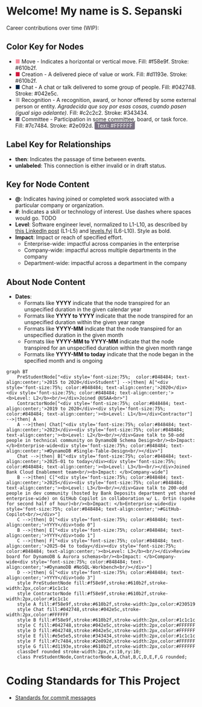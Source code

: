 # Welcome! My name is S. Sepanski

Career contributions over time (WIP):

## Color Key for Nodes

- <span style="color:#f58e9f;">&#9632;</span> Move - Indicates a horizontal or vertical move. Fill: #f58e9f. Stroke: #610b2f.
- <span style="color:#d1193e;">&#9632;</span> Creation - A delivered piece of value or work. Fill: #d1193e. Stroke: #610b2f.
- <span style="color:#042748;">&#9632;</span> Chat - A chat or talk delivered to some group of people. Fill: #042748. Stroke: #042e5c.
- <span style="color:#c2c2c2;">&#9632;</span> Recognition - A recognition, award, or honor offered by some external person or entity. <i>Agradecida que soy por esas cosas, cuando pasen (igual sigo adelante)</i>. Fill: #c2c2c2. Stroke: #343434.
- <span style="color:#7c7484;">&#9632;</span> Committee - Participation in some committee, board, or task force. Fill: #7c7484. Stroke: #2e092d. <span style="color:#FFFFFF; background:#7c7484; padding:2px 6px; border-radius:3px;">Text: #FFFFFF</span>

## Label Key for Relationships

- **then**: Indicates the passage of time between events.
- **unlabeled**: This connection is either invalid or in draft status.

## Key for Node Content

- **@**: Indicates having joined or completed work associated with a particular company or organization.
- **#**: Indicates a skill or technology of interest. Use dashes where spaces would go. TODO
- **Level**: Software engineer level, normalized to L1-L10, as described by [this LinkedIn post](https://www.linkedin.com/pulse/understanding-software-engineer-levels-from-entry-level-senior-pke9c/) (L1-L5) and [levels.fyi](https://www.levels.fyi/blog/swe-level-framework.html) (L6-L10). Style as bold.
- **Impact**: Impact or reach of specified effort.
  - Enterprise-wide: impactful across companies in the enterprise
  - Company-wide: impactful across multiple departments in the company
  - Department-wide: impactful across a department in the company

## About Node Content

- **Dates**:
  - Formats like **YYYY** indicate that the node transpired for an unspecified duration in the given calendar year
  - Formats like **YYYY to YYYY** indicate that the node transpired for an unspecified duration within the given year range
  - Formats like **YYYY-MM** indicate that the node transpired for an unspecified duration in the given month
  - Formats like **YYYY-MM to YYYY-MM** indicate that the node transpired for an unspecified duration within the given month range
  - Formats like **YYYY-MM to today** indicate that the node began in the specified month and is ongoing

```mermaid
graph BT
    PreStudentNode["<div style='font-size:75%;  color:#848484; text-align:center;'>2015 to 2020</div>Student"] -->|then| A["<div style='font-size:75%; color:#848484; text-align:center;'>2020</div><div style='font-size:75%; color:#848484; text-align:center;'><b>Level: L2</b><br/></div>Joined @USAA<br>"]
    ContractorNode["<div style='font-size:75%; color:#848484; text-align:center;'>2019 to 2020</div><div style='font-size:75%; color:#848484; text-align:center;'><b>Level: L1</b></div>Contractor"] -->|then| A
    A -->|then| Chat["<div style='font-size:75%; color:#848484; text-align:center;'>2023</div><div style='font-size:75%; color:#848484; text-align:center;'><b>Level: L2</b><br/></div>Gave talk to 50-odd people in technical community on DynamoDB Schema Design<br/><b>Impact: </b>Enterprise-wide<div style='font-size:75%; color:#848484; text-align:center;'>#DynamoDB #Single-Table-Design<br/></div>"]
    Chat -->|then| B["<div style='font-size:75%; color:#848484; text-align:center;'>2025-01 to today</div><div style='font-size:75%; color:#848484; text-align:center;'><b>Level: L3</b><br/></div>Joined Bank Cloud Enablement team<br/><b>Impact: </b>Company-wide"]
    B -->|then| C["<div style='font-size:75%; color:#848484; text-align:center;'>2025</div><div style='font-size:75%; color:#848484; text-align:center;'><b>Level: L3</b><br/></div>Gave talk to 200-odd people in dev community (hosted by Bank Deposits department yet shared enterprise-wide) on GitHub Copilot in collaboration w/ L. Ortin (spoke for second half of hour)<br/><b>Impact: </b>Enterprise-wide<div style='font-size:75%; color:#848484; text-align:center;'>#GitHub-Copilot<br/></div>"]
    C -->|then| D["<div style='font-size:75%; color:#848484; text-align:center;'>YYYY</div>todo 0"]
    B -->|then| E["<div style='font-size:75%; color:#848484; text-align:center;'>YYYY</div>todo 1"]
    C -->|then| F["<div style='font-size:75%; color:#848484; text-align:center;'>2025-04 to today</div><div style='font-size:75%; color:#848484; text-align:center;'><b>Level: L3</b><br/></div>Review board for DynamoDB & Aurora schemas<br/><b>Impact: </b>Company-wide<div style='font-size:75%; color:#848484; text-align:center;'>#DynamoDB #NoSQL-Workbench<br/></div>"]
    D -->|then| G["<div style='font-size:75%; color:#848484; text-align:center;'>YYYY</div>todo 3"]
    style PreStudentNode fill:#f58e9f,stroke:#610b2f,stroke-width:2px,color:#1c1c1c
    style ContractorNode fill:#f58e9f,stroke:#610b2f,stroke-width:2px,color:#1c1c1c
    style A fill:#f58e9f,stroke:#610b2f,stroke-width:2px,color:#230519
    style Chat fill:#042748,stroke:#042e5c,stroke-width:2px,color:#FFFFFF
    style B fill:#f58e9f,stroke:#610b2f,stroke-width:2px,color:#1c1c1c
    style C fill:#042748,stroke:#042e5c,stroke-width:2px,color:#FFFFFF
    style D fill:#042748,stroke:#042e5c,stroke-width:2px,color:#FFFFFF
    style E fill:#e5e5e5,stroke:#343434,stroke-width:2px,color:#1c1c1c
    style F fill:#7c7484,stroke:#2e092d,stroke-width:2px,color:#FFFFFF
    style G fill:#d1193e,stroke:#610b2f,stroke-width:2px,color:#FFFFFF
    classDef rounded stroke-width:2px,rx:10,ry:10;
    class PreStudentNode,ContractorNode,A,Chat,B,C,D,E,F,G rounded;
```

# Coding Standards for This Project

- [Standards for commit messages](https://gist.github.com/s-sepanski/44b111869e0be434ea3d1a2335b9db68)
